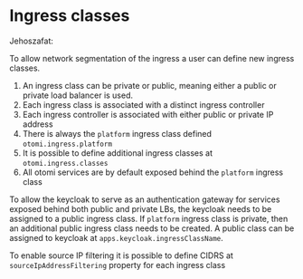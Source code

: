 # Ingress classes

Jehoszafat:

To allow network segmentation of the ingress a user can define new ingress classes.

1. An ingress class can be private or public, meaning either a public or private load balancer is used.
1. Each ingress class is associated with a distinct ingress controller
1. Each ingress controller is associated with either public or private IP address
1. There is always the `platform` ingress class defined `otomi.ingress.platform`
1. It is possible to define additional ingress classes at `otomi.ingress.classes`
1. All otomi services are by default exposed behind the `platform` ingress class

To allow the keycloak to serve as an authentication gateway for services exposed behind both public and private LBs, the keycloak needs to be assigned to a public ingress class. If `platform` ingress class is private, then an additional public ingress class needs to be created. A public class can be assigned to keycloak at `apps.keycloak.ingressClassName`.

To enable source IP filtering it is possible to define CIDRS at `sourceIpAddressFiltering` property for each ingress class
